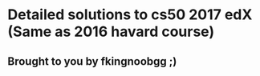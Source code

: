 # Detailed solutions to cs50 2017 edX (Same as 2016 havard course) 
## Brought to you by fkingnoobgg ;)
